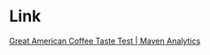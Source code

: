 # Link
[Great American Coffee Taste Test | Maven Analytics](https://mavenanalytics.io/challenges/maven-coffee-challenge/7b0dc5df-8a27-4a05-b634-75e61615d1e1)
